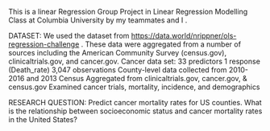 This is a linear Regression Group Project in Linear Regression Modelling Class at Columbia University by my teammates and I . 

DATASET:
We used the dataset from https://data.world/nrippner/ols-regression-challenge . These data were
aggregated from a number of sources including the American Community Survey (census.gov), clinicaltrials.gov, and cancer.gov.
Cancer data set:
33 predictors
1 response (Death_rate)
3,047 observations
County-level data collected from 2010-2016 and 2013 Census
Aggregated from clinicaltrials.gov, cancer.gov, & census.gov
Examined cancer trials, mortality, incidence, and demographics

RESEARCH QUESTION:
Predict cancer mortality rates for US counties. What is the relationship between socioeconomic status and cancer mortality rates in the United States?
